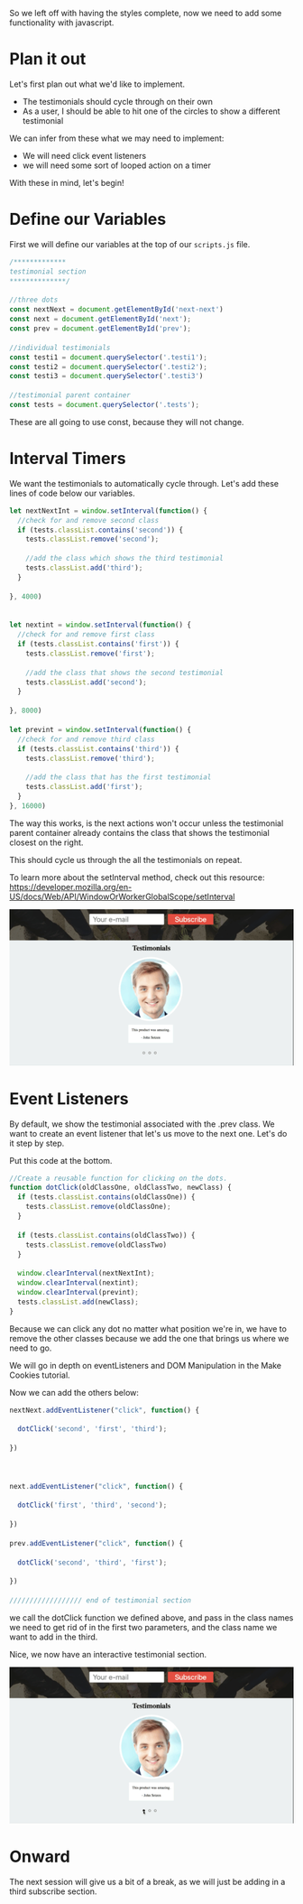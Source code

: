 So we left off with having the styles complete, now we need to add some functionality with javascript.

# Plan it out
Let's first plan out what we'd like to implement.

- The testimonials should cycle through on their own
- As a user, I should be able to hit one of the circles to show a different testimonial

We can infer from these what we may need to implement:

- We will need click event listeners
- we will need some sort of looped action on a timer

With these in mind, let's begin!

# Define our Variables

First we will define our variables at the top of our ```scripts.js``` file.

```js
/*************
testimonial section
**************/

//three dots
const nextNext = document.getElementById('next-next')
const next = document.getElementById('next');
const prev = document.getElementById('prev');

//individual testimonials
const testi1 = document.querySelector('.testi1');
const testi2 = document.querySelector('.testi2');
const testi3 = document.querySelector('.testi3')

//testimonial parent container
const tests = document.querySelector('.tests');

```  
These are all going to use const, because they will not change.

# Interval Timers
We want the testimonials to automatically cycle through. Let's add these lines of code below our variables.

```js
let nextNextInt = window.setInterval(function() {
  //check for and remove second class
  if (tests.classList.contains('second')) {
    tests.classList.remove('second');

    //add the class which shows the third testimonial
    tests.classList.add('third');
  }

}, 4000)


let nextint = window.setInterval(function() {
  //check for and remove first class
  if (tests.classList.contains('first')) {
    tests.classList.remove('first');

    //add the class that shows the second testimonial
    tests.classList.add('second');
  }

}, 8000)

let prevint = window.setInterval(function() {
  //check for and remove third class
  if (tests.classList.contains('third')) {
    tests.classList.remove('third');

    //add the class that has the first testimonial
    tests.classList.add('first');
  }
}, 16000)
```

The way this works, is the next actions won't occur unless the testimonial parent container already contains the class that shows the testimonial closest on the right.

This should cycle us through the all the testimonials on repeat.

To learn more about the setInterval method, check out this resource: https://developer.mozilla.org/en-US/docs/Web/API/WindowOrWorkerGlobalScope/setInterval

![Testimonial Cycle](images/cycle.gif "Testimonial Cycle")

# Event Listeners

By default, we show the testimonial associated with the .prev class. We want to create an event listener that let's us move to the next one. Let's do it step by step.

Put this code at the bottom.

```js
//Create a reusable function for clicking on the dots.
function dotClick(oldClassOne, oldClassTwo, newClass) {
  if (tests.classList.contains(oldClassOne)) {
    tests.classList.remove(oldClassOne);
  }

  if (tests.classList.contains(oldClassTwo)) {
    tests.classList.remove(oldClassTwo)
  }

  window.clearInterval(nextNextInt);
  window.clearInterval(nextint);
  window.clearInterval(prevint);
  tests.classList.add(newClass);
}


```
Because we can click any dot no matter what position we're in, we have to remove the other classes because we add the one that brings us where we need to go.

We will go in depth on eventListeners and DOM Manipulation in the Make Cookies tutorial.

Now we can add the others below:

```js
nextNext.addEventListener("click", function() {

  dotClick('second', 'first', 'third');

})



next.addEventListener("click", function() {

  dotClick('first', 'third', 'second');

})

prev.addEventListener("click", function() {

  dotClick('second', 'third', 'first');

})

////////////////// end of testimonial section
```

we call the dotClick function we defined above, and pass in the class names we need to get rid of in the first two parameters, and the class name we want to add in the third.

Nice, we now have an interactive testimonial section.

![testimonial cycle 2](images/cycle2.gif "Testimonial cycle 2")

# Onward

The next session will give us a bit of a break, as we will just be adding in a third subscribe section.
